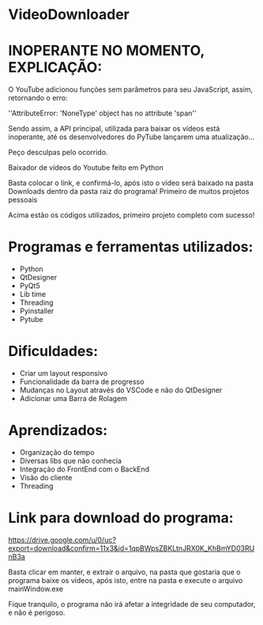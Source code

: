 # VideoDownloader

# INOPERANTE NO MOMENTO, EXPLICAÇÃO:
O YouTube adicionou funções sem parâmetros para seu JavaScript, assim, retornando o erro:

''AttributeError: 'NoneType' object has no attribute 'span''

Sendo assim, a API principal, utilizada para baixar os vídeos está inoperante, até os desenvolvedores do PyTube lançarem uma atualização...

Peço desculpas pelo ocorrido.

Baixador de vídeos do Youtube feito em Python

Basta colocar o link, e confirmá-lo, após isto o vídeo será baixado na pasta Downloads dentro da pasta raiz do programa!
Primeiro de muitos projetos pessoais

Acima estão os códigos utilizados, primeiro projeto completo com sucesso!

# Programas e ferramentas utilizados:

- Python
- QtDesigner
- PyQt5
- Lib time
- Threading
- Pyinstaller
- Pytube

# Dificuldades:

- Criar um layout responsivo
- Funcionalidade da barra de progresso
- Mudanças no Layout através do VSCode e não do QtDesigner
- Adicionar uma Barra de Rolagem

# Aprendizados:

- Organização do tempo
- Diversas libs que não conhecia
- Integração do FrontEnd com o BackEnd
- Visão do cliente
- Threading

# Link para download do programa:

https://drive.google.com/u/0/uc?export=download&confirm=11x3&id=1qpBWpsZBKLtnJRX0K_KhBmYD03RUnB3a

Basta clicar em manter, e extrair o arquivo, na pasta que gostaria que o programa baixe os vídeos, após isto, entre na pasta e execute o arquivo mainWindow.exe

Fique tranquilo, o programa não irá afetar a integridade de seu computador, e não é perigoso.
